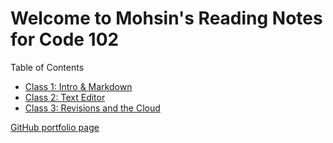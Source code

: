 # Welcome to Mohsin's Reading Notes for Code 102


Table of Contents
- [Class 1: Intro & Markdown](https://mbehi.github.io/markdown-notes/)
- [Class 2: Text Editor ](texteditor-notes.md)
- [Class 3: Revisions and the Cloud](revisionsandthecloud-notes.md)

[GitHub portfolio page](https://github.com/mbehi)

